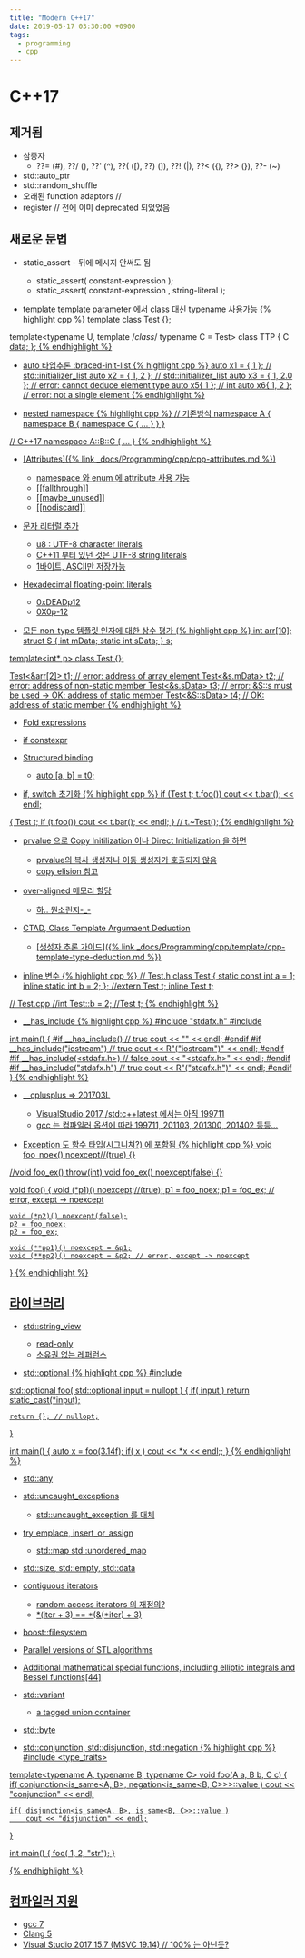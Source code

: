 ```yaml
---
title: "Modern C++17"
date: 2019-05-17 03:30:00 +0900
tags:
  - programming
  - cpp
---
```


C++17
===

제거됨
---
* 삼중자
	* ??= (#), ??/ (\), ??' (^), ??( ([), ??) (]), ??! (|), ??< ({), ??> (}), ??- (~)
* std::auto_ptr
* std::random_shuffle
* 오래된 function adaptors // <functional>
* register // 전에 이미 deprecated 되었었음


새로운 문법
---
* static_assert - 뒤에 메시지 안써도 됨
	* static_assert( constant-expression );
	* static_assert( constant-expression , string-literal );

* template template parameter 에서 class 대신 typename 사용가능
{% highlight cpp %}
template<typename T> class Test {};

template<typename U, template<typename> /*class*/ typename C = Test>
class TTP
{
	C<U> data;
};
{% endhighlight %}

* auto 타입추론 :braced-init-list
{% highlight cpp %}
auto x1 = { 1 };	// std::initializer_list<int>
auto x2 = { 1, 2 };	// std::initializer_list<int>
auto x3 = { 1, 2.0 };	// error: cannot deduce element type
auto x5{ 1 };		// int
auto x6{ 1, 2 };	// error: not a single element
{% endhighlight %}

* nested namespace
{% highlight cpp %}
// 기존방식
namespace A { namespace B { namespace C { ... } } }

// C++17
namespace A::B::C { ... }
{% endhighlight %}

* [Attributes]({% link _docs/Programming/cpp/cpp-attributes.md %})
	* namespace 와 enum 에 attribute 사용 가능
	* [[fallthrough]]
	* [[maybe_unused]]
	* [[nodiscard]]

* 문자 리터럴 추가
	* u8 : UTF-8 character literals
	* C++11 부터 있던 것은 UTF-8 string literals
	* 1바이트, ASCII만 저장가능

* Hexadecimal floating-point literals
	* 0xDEADp12
	* 0X0p-12


* 모든 non-type 템플릿 인자에 대한 상수 평가
{% highlight cpp %}
int arr[10];
struct S
{
	int mData;
	static int sData;
} s;

template<int* p> class Test {};

Test<&arr[2]>	t1;	// error: address of array element
Test<&s.mData>	t2;	// error: address of non-static member
Test<&s.sData>	t3;	// error: &S::s must be used -> OK: address of static member
Test<&S::sData>	t4;	// OK: address of static member
{% endhighlight %}

* Fold expressions

* if constexpr

* Structured binding
	* auto [a, b] = t0;

* if, switch 초기화
{% highlight cpp %}
if (Test t; t.foo())
	cout << t.bar(); << endl;

{
	Test t;
	if (t.foo())
		cout << t.bar(); << endl;
}	// t.~Test();
{% endhighlight %}

* prvalue 으로 Copy Initilization 이나 Direct Initialization 을 하면
	* prvalue의 복사 생성자나 이동 생성자가 호출되지 않음
	* copy elision 참고

* over-aligned 메모리 할당
	* [하.. 뭔소린지-_-](http://www.open-std.org/jtc1/sc22/wg21/docs/papers/2016/p0035r4.html)


* CTAD, Class Template Argumaent Deduction
	* [생성자 추론 가이드]({% link _docs/Programming/cpp/template/cpp-template-type-deduction.md %})

* inline 변수
{% highlight cpp %}
// Test.h
class Test
{
	static const int a = 1;
    inline static int b = 2;
};
//extern Test t;
inline Test t;

// Test.cpp
//int Test::b = 2;
//Test t;
{% endhighlight %}


* __has_include
{% highlight cpp %}
#include "stdafx.h"
#include <iostream>

int main()
{
#if __has_include(<iostream>) // true
	cout << "<iostream>" << endl;
#endif
#if __has_include("iostream") // true
	cout << R"("iostream")" << endl;
#endif
#if __has_include(<stdafx.h>) // false
	cout << "<stdafx.h>" << endl;
#endif
#if __has_include("stdafx.h") // true
	cout << R"("stdafx.h")" << endl;
#endif
}
{% endhighlight %}


* __cplusplus => 201703L
	* VisualStudio 2017 /std:c++latest 에서는 아직 199711
	* gcc 는 컴파일러 옵션에 따라 199711, 201103, 201300, 201402 등등...

* Exception 도 함수 타입(시그니쳐?) 에 포함됨
{% highlight cpp %}
void foo_noex() noexcept//(true)
{}

//void foo_ex() throw(int)
void foo_ex() noexcept(false)
{}

void foo()
{
	void (*p1)() noexcept;//(true);
	p1 = foo_noex;
	p1 = foo_ex; // error, except -> noexcept

	void (*p2)() noexcept(false);
	p2 = foo_noex;
	p2 = foo_ex;

	void (**pp1)() noexcept = &p1;
	void (**pp2)() noexcept = &p2; // error, except -> noexcept
}
{% endhighlight %}


라이브러리
---
* std::string_view
	* read-only
	* 소유권 없는 레퍼런스

* std::optional
{% highlight cpp %}
#include <optional>

std::optional<int> foo( std::optional<float> input = nullopt )
{
	if( input )
		return static_cast<int>(*input);

	return {}; // nullopt;
}

int main()
{
	auto x = foo(3.14f);
	if( x )
		cout << *x << endl;;
}
{% endhighlight %}

* std::any

* std::uncaught_exceptions
	* std::uncaught_exception 를 대체

* try_emplace, insert_or_assign
	* std::map std::unordered_map

* std::size, std::empty, std::data

* contiguous iterators
	* random access iterators 의 재정의?
	* *(iter + 3) == *(&(*iter) + 3)

* boost::filesystem

* Parallel versions of STL algorithms

* Additional mathematical special functions, including elliptic integrals and Bessel functions[44]

* std::variant
	* a tagged union container

* std::byte

* std::conjunction, std::disjunction, std::negation
{% highlight cpp %}
#include <type_traits>

template<typename A, typename B, typename C>
void foo(A a, B b, C c)
{
	if( conjunction<is_same<A, B>, negation<is_same<B, C>>>::value )
		cout << "conjunction" << endl;

	if( disjunction<is_same<A, B>, is_same<B, C>>::value )
		cout << "disjunction" << endl;
}

int main()
{
	foo( 1, 2, "str");
}

{% endhighlight %}

컴파일러 지원
---
* gcc 7
* Clang 5
* Visual Studio 2017 15.7 (MSVC 19.14) // 100% 는 아닌듯?
